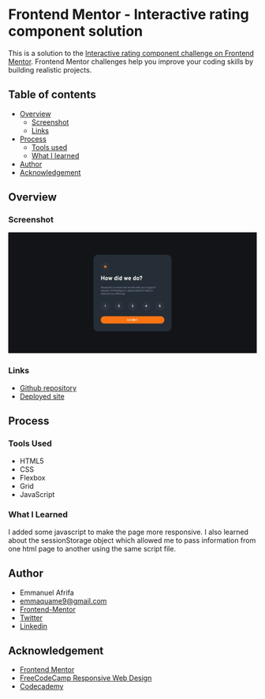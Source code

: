 # Frontend Mentor - Interactive rating component solution

This is a solution to the [Interactive rating component challenge on Frontend Mentor](https://www.frontendmentor.io/challenges/interactive-rating-component-koxpeBUmI). Frontend Mentor challenges help you improve your coding skills by building realistic projects. 

## Table of contents
- [Overview](#overview)
    - [Screenshot](#screenshot)
    - [Links](#links)
- [Process](#process)
    - [Tools used](#tools-used)
    - [What I learned](#what-i-learned)
- [Author](#author)
- [Acknowledgement](#acknowledgement)


## Overview
### Screenshot
![Screenshot of the webpage](./images/Web%20capture_10-6-2023_0239_127.0.0.1.jpeg)

### Links
- [Github repository](https://github.com/Emmanuel-Afrifa/Interactive-rating-component)
- [Deployed site](https://interactive-rating-sol.netlify.app/)

## Process
### Tools Used
- HTML5
- CSS
- Flexbox
- Grid
- JavaScript

### What I Learned
I added some javascript to make the page more responsive. I also learned about the sessionStorage object which allowed me to pass information from one html page to another using the same script file.

## Author
- Emmanuel Afrifa
- [emmaquame9@gmail.com](mailto:emmaquame9@gmail.com)
- [Frontend-Mentor](https://www.frontendmentor.io/profile/Emmanuel-Afrifa)
- [Twitter](https://twitter.com/Emma33712365)
- [Linkedin](https://www.linkedin.com/in/emmanuel-afrifa-840674214/)

## Acknowledgement
- [Frontend Mentor](https://www.frontendmentor.io/)
- [FreeCodeCamp Responsive Web Design](https://www.freecodecamp.org/learn/responsive-web-design/)
- [Codecademy](https://www.codecademy.com/)
